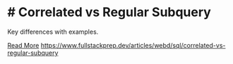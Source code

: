 # # Correlated vs Regular Subquery

Key differences with examples.

[Read More](https://www.fullstackprep.dev/articles/webd/sql/correlated-vs-regular-subquery) https://www.fullstackprep.dev/articles/webd/sql/correlated-vs-regular-subquery